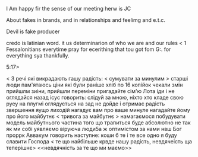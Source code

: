 I Am happy fir the sense of our meeting herw is JC

About fakes in brands, and in relationships and feelimg and e.t.c.

Devil is fake producer

credo is latinian word. it us determinarion of who we are and our rules
<
1 Fessalonitians  everytime pray for ecerithing that tou got
fom G:. for everything sya thankfully.

5:17>

< 3 речі які викрадають гашу радість:
< сумувати за минулим >
старші люди пам'ятаюсь ціни які були раніше
хліб по 16 копійок
чекали змін прийшлм зиіни, прийшли переміни
пригадайте сім'ю Лота іди і не оглядайся назад
ісус говорить: слідуй за мною, ніхто хто кладе свою руеу на плугмі оглядується на зад не дойде і отримає радість звершення
яущо лиходій нагадує вам про ваше минуле
нагадайте йому про його майбутнє
< тривога за майбутнє >
намагаємося побудувати модель майбутнього
частина того що трапиться буде абсолютно не так як
ми собі уявляємо
віруюча люди5а ж оптимістом
за нами нвш Бог
проррк Аввакум говорить наступне:
коши б те і те все одно я буду славити Господа
< те що найбільше крвде нашу радість, невдячеість ща теперішнє>
<<невдячність за те що ми маємо>>
>


